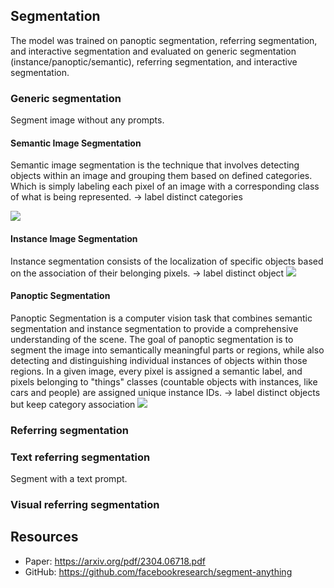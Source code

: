 
## Segmentation

The model was trained on panoptic segmentation, referring segmentation, and interactive segmentation and evaluated on generic segmentation (instance/panoptic/semantic), referring segmentation, and interactive segmentation.
### Generic  segmentation

Segment image without any prompts.
#### Semantic Image Segmentation

Semantic image segmentation is the technique that involves detecting objects within an image and grouping them based on defined categories. Which is simply labeling each pixel of an image with a corresponding class of what is being represented.
-> label distinct categories

![](https://cdn.labellerr.com/semantic%20segmentation/Semantic%20segmentation.webp)
#### Instance Image Segmentation

Instance segmentation consists of the localization of specific objects based on the association of their belonging pixels. 
-> label distinct object
![](https://cdn.labellerr.com/semantic%20segmentation/Instance%20Segmentation.webp)
#### Panoptic Segmentation

Panoptic Segmentation is a computer vision task that combines semantic segmentation and instance segmentation to provide a comprehensive understanding of the scene. The goal of panoptic segmentation is to segment the image into semantically meaningful parts or regions, while also detecting and distinguishing individual instances of objects within those regions. In a given image, every pixel is assigned a semantic label, and pixels belonging to "things" classes (countable objects with instances, like cars and people) are assigned unique instance IDs.
-> label distinct objects but keep category association
![](https://cdn.labellerr.com/semantic%20segmentation/Panoptic%20Segmentation.webp)

### Referring segmentation

### Text referring segmentation

Segment with a text prompt.

### Visual referring segmentation

## Resources
- Paper: https://arxiv.org/pdf/2304.06718.pdf
- GitHub: https://github.com/facebookresearch/segment-anything